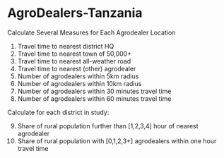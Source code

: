 # AgroDealers-Tanzania
Calculate Several Measures for Each Agrodealer Location
  
1. Travel time to nearest district HQ
2. Travel time to nearest town of 50,000+
3. Travel time to nearest all-weather road
4. Travel time to nearest (other) agrodealer
5. Number of agrodealers within 5km radius
6. Number of agrodealers within 10km radius
7. Number of agrodealers within 30 minutes travel time
8. Number of agrodealers within 60 minutes travel time

Calculate for each district in study:
   
9. Share of rural population further than [1,2,3,4] hour of nearest agrodealer
10. Share of rural population with [0,1,2,3+] agrodealers within one hour travel time